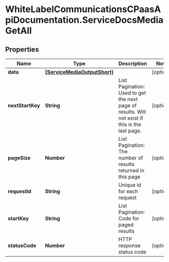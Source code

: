 # WhiteLabelCommunicationsCPaasApiDocumentation.ServiceDocsMediaGetAll

## Properties

Name | Type | Description | Notes
------------ | ------------- | ------------- | -------------
**data** | [**[ServiceMediaOutputShort]**](ServiceMediaOutputShort.md) |  | [optional] 
**nextStartKey** | **String** | List Pagination: Used to get the next page of results. Will not exist if this is the last page. | [optional] 
**pageSize** | **Number** | List Pagination: The number of results returned in this page | [optional] 
**requestId** | **String** | Unique id for each request | [optional] 
**startKey** | **String** | List Pagination: Code for paged results | [optional] 
**statusCode** | **Number** | HTTP response status code | [optional] 


